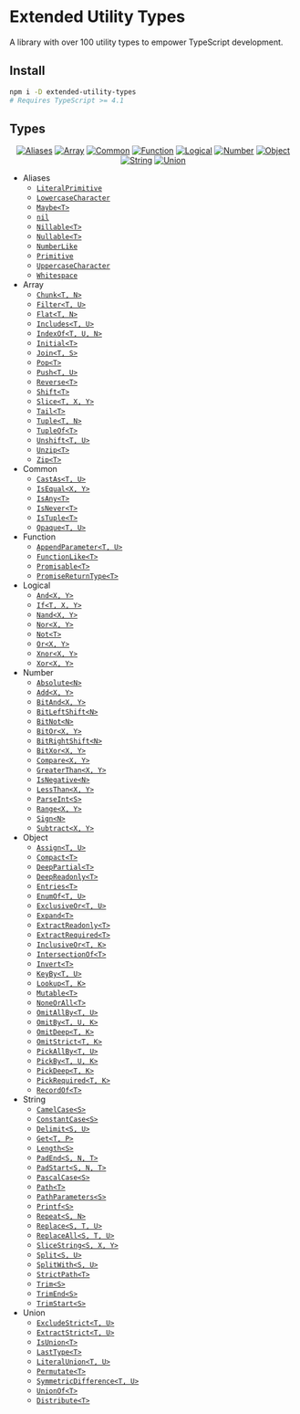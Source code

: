 # Extended Utility Types

A library with over 100 utility types to empower TypeScript development.

## Install

```sh
npm i -D extended-utility-types
# Requires TypeScript >= 4.1
```

## Types

<div align="center">

[![Aliases]](src/aliases)
[![Array]](src/array)
[![Common]](src/common)
[![Function]](src/function)
[![Logical]](src/logical)
[![Number]](src/number)
[![Object]](src/object)
[![String]](src/string)
[![Union]](src/union)

</div>

- Aliases
	- [`LiteralPrimitive`](src/aliases/LiteralPrimitive.ts)
	- [`LowercaseCharacter`](src/aliases/LowercaseCharacter.ts)
	- [`Maybe<T>`](src/aliases/Maybe.ts)
	- [`nil`](src/aliases/Nil.ts)
	- [`Nillable<T>`](src/aliases/Nillable.ts)
	- [`Nullable<T>`](src/aliases/Nullable.ts)
	- [`NumberLike`](src/aliases/NumberLike.ts)
	- [`Primitive`](src/aliases/Primitive.ts)
	- [`UppercaseCharacter`](src/aliases/UppercaseCharacter.ts)
	- [`Whitespace`](src/aliases/Whitespace.ts)
- Array
	- [`Chunk<T, N>`](src/array/Chunk.ts)
	- [`Filter<T, U>`](src/array/Filter.ts)
	- [`Flat<T, N>`](src/array/Flat.ts)
	- [`Includes<T, U>`](src/array/Includes.ts)
	- [`IndexOf<T, U, N>`](src/array/IndexOf.ts)
	- [`Initial<T>`](src/array/Initial.ts)
	- [`Join<T, S>`](src/array/Join.ts)
	- [`Pop<T>`](src/array/Pop.ts)
	- [`Push<T, U>`](src/array/Push.ts)
	- [`Reverse<T>`](src/array/Reverse.ts)
	- [`Shift<T>`](src/array/Shift.ts)
	- [`Slice<T, X, Y>`](src/array/Slice.ts)
	- [`Tail<T>`](src/array/Tail.ts)
	- [`Tuple<T, N>`](src/array/Tuple.ts)
	- [`TupleOf<T>`](src/array/TupleOf.ts)
	- [`Unshift<T, U>`](src/array/Unshift.ts)
	- [`Unzip<T>`](src/array/Unzip.ts)
	- [`Zip<T>`](src/array/Zip.ts)
- Common
	- [`CastAs<T, U>`](src/common/CastAs.ts)
	- [`IsEqual<X, Y>`](src/common/IsEqual.ts)
	- [`IsAny<T>`](src/common/IsAny.ts)
	- [`IsNever<T>`](src/common/IsNever.ts)
	- [`IsTuple<T>`](src/common/IsTuple.ts)
	- [`Opaque<T, U>`](src/common/Opaque.ts)
- Function
	- [`AppendParameter<T, U>`](src/function/AppendParameter.ts)
	- [`FunctionLike<T>`](src/function/FunctionLike.ts)
	- [`Promisable<T>`](src/function/Promisable.ts)
	- [`PromiseReturnType<T>`](src/function/PromiseReturnType.ts)
- Logical
	- [`And<X, Y>`](src/logical/And.ts)
	- [`If<T, X, Y>`](src/logical/If.ts)
	- [`Nand<X, Y>`](src/logical/Nand.ts)
	- [`Nor<X, Y>`](src/logical/Nor.ts)
	- [`Not<T>`](src/logical/Not.ts)
	- [`Or<X, Y>`](src/logical/Or.ts)
	- [`Xnor<X, Y>`](src/logical/Xnor.ts)
	- [`Xor<X, Y>`](src/logical/Xor.ts)
- Number
	- [`Absolute<N>`](src/number/Absolute.ts)
	- [`Add<X, Y>`](src/number/Add.ts)
	- [`BitAnd<X, Y>`](src/number/BitAnd.ts)
	- [`BitLeftShift<N>`](src/number/BitLeftShift.ts)
	- [`BitNot<N>`](src/number/BitNot.ts)
	- [`BitOr<X, Y>`](src/number/BitOr.ts)
	- [`BitRightShift<N>`](src/number/BitRightShift.ts)
	- [`BitXor<X, Y>`](src/number/BitXor.ts)
	- [`Compare<X, Y>`](src/number/Compare.ts)
	- [`GreaterThan<X, Y>`](src/number/GreaterThan.ts)
	- [`IsNegative<N>`](src/number/IsNegative.ts)
	- [`LessThan<X, Y>`](src/number/LessThan.ts)
	- [`ParseInt<S>`](src/number/ParseInt.ts)
	- [`Range<X, Y>`](src/number/Range.ts)
	- [`Sign<N>`](src/number/Sign.ts)
	- [`Subtract<X, Y>`](src/number/Subtract.ts)
- Object
	- [`Assign<T, U>`](src/object/Assign.ts)
	- [`Compact<T>`](src/object/Compact.ts)
	- [`DeepPartial<T>`](src/object/DeepPartial.ts)
	- [`DeepReadonly<T>`](src/object/DeepReadonly.ts)
	- [`Entries<T>`](src/object/Entries.ts)
	- [`EnumOf<T, U>`](src/object/EnumOf.ts)
	- [`ExclusiveOr<T, U>`](src/object/ExclusiveOr.ts)
	- [`Expand<T>`](src/object/Expand.ts)
	- [`ExtractReadonly<T>`](src/object/ExtractReadonly.ts)
	- [`ExtractRequired<T>`](src/object/ExtractRequired.ts)
	- [`InclusiveOr<T, K>`](src/object/InclusiveOr.ts)
	- [`IntersectionOf<T>`](src/object/IntersectionOf.ts)
	- [`Invert<T>`](src/object/Invert.ts)
	- [`KeyBy<T, U>`](src/object/KeyBy.ts)
	- [`Lookup<T, K>`](src/object/Lookup.ts)
	- [`Mutable<T>`](src/object/Mutable.ts)
	- [`NoneOrAll<T>`](src/object/NoneOrAll.ts)
	- [`OmitAllBy<T, U>`](src/object/OmitAllBy.ts)
	- [`OmitBy<T, U, K>`](src/object/OmitBy.ts)
	- [`OmitDeep<T, K>`](src/object/OmitDeep.ts)
	- [`OmitStrict<T, K>`](src/object/OmitStrict.ts)
	- [`PickAllBy<T, U>`](src/object/PickAllBy.ts)
	- [`PickBy<T, U, K>`](src/object/PickBy.ts)
	- [`PickDeep<T, K>`](src/object/PickDeep.ts)
	- [`PickRequired<T, K>`](src/object/PickRequired.ts)
	- [`RecordOf<T>`](src/object/RecordOf.ts)
- String
	- [`CamelCase<S>`](src/string/CamelCase.ts)
	- [`ConstantCase<S>`](src/string/ConstantCase.ts)
	- [`Delimit<S, U>`](src/string/Delimit.ts)
	- [`Get<T, P>`](src/string/Get.ts)
	- [`Length<S>`](src/string/Length.ts)
	- [`PadEnd<S, N, T>`](src/string/PadEnd.ts)
	- [`PadStart<S, N, T>`](src/string/PadStart.ts)
	- [`PascalCase<S>`](src/string/PascalCase.ts)
	- [`Path<T>`](src/string/Path.ts)
	- [`PathParameters<S>`](src/string/PathParameters.ts)
	- [`Printf<S>`](src/string/Printf.ts)
	- [`Repeat<S, N>`](src/string/Repeat.ts)
	- [`Replace<S, T, U>`](src/string/Replace.ts)
	- [`ReplaceAll<S, T, U>`](src/string/ReplaceAll.ts)
	- [`SliceString<S, X, Y>`](src/string/SliceString.ts)
	- [`Split<S, U>`](src/string/Split.ts)
	- [`SplitWith<S, U>`](src/string/SplitWith.ts)
	- [`StrictPath<T>`](src/string/StrictPath.ts)
	- [`Trim<S>`](src/string/Trim.ts)
	- [`TrimEnd<S>`](src/string/TrimEnd.ts)
	- [`TrimStart<S>`](src/string/TrimStart.ts)
- Union
	- [`ExcludeStrict<T, U>`](src/union/ExcludeStrict.ts)
	- [`ExtractStrict<T, U>`](src/union/ExtractStrict.ts)
	- [`IsUnion<T>`](src/union/IsUnion.ts)
	- [`LastType<T>`](src/union/LastType.ts)
	- [`LiteralUnion<T, U>`](src/union/LiteralUnion.ts)
	- [`Permutate<T>`](src/union/Permutate.ts)
	- [`SymmetricDifference<T, U>`](src/union/SymmetricDifference.ts)
	- [`UnionOf<T>`](src/union/UnionOf.ts)
	- [`Distribute<T>`](src/union/Distribute.ts)

[Aliases]: https://img.shields.io/badge/10-Aliases-FF9C9F?style=for-the-badge&labelColor=363C44
[Array]: https://img.shields.io/badge/18-Array-FEC98F?style=for-the-badge&labelColor=363C44
[Common]: https://img.shields.io/badge/6-Common-FEDD9E?style=for-the-badge&labelColor=363C44
[Function]: https://img.shields.io/badge/4-Function-B9E9AA?style=for-the-badge&labelColor=363C44
[Logical]: https://img.shields.io/badge/8-Logical-B9F9E6?style=for-the-badge&labelColor=363C44
[Number]: https://img.shields.io/badge/16-Number-B1F1F4?style=for-the-badge&labelColor=363C44
[Object]: https://img.shields.io/badge/26-Object-88C5FF?style=for-the-badge&labelColor=363C44
[String]: https://img.shields.io/badge/21-String-C7B4E0?style=for-the-badge&labelColor=363C44
[Union]: https://img.shields.io/badge/9-Union-F8CEEE?style=for-the-badge&labelColor=363C44
